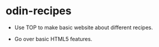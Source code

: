 # odin-recipes


- Use TOP to make basic website about different recipes.

- Go over basic HTML5 features.

